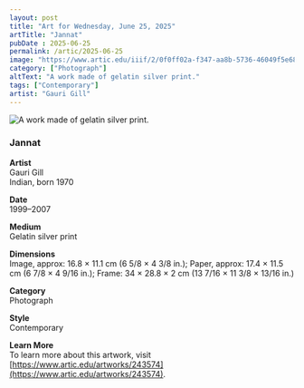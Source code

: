 ```yaml
---
layout: post
title: "Art for Wednesday, June 25, 2025"
artTitle: "Jannat"
pubDate : 2025-06-25
permalink: /artic/2025-06-25
image: "https://www.artic.edu/iiif/2/0f0ff02a-f347-aa8b-5736-46049f5e6829/full/1686,/0/default.jpg"
category: ["Photograph"]
altText: "A work made of gelatin silver print."
tags: ["Contemporary"]
artist: "Gauri Gill"
---
```

 
<img src='https://www.artic.edu/iiif/2/0f0ff02a-f347-aa8b-5736-46049f5e6829/full/1686,/0/default.jpg' alt='A work made of gelatin silver print.' style='border-radius=5px'> 
 
### Jannat
 
**Artist**<br>
Gauri Gill<br>
Indian, born 1970
 
**Date**<br>
1999–2007
 
**Medium**<br>
Gelatin silver print
 
**Dimensions**<br>
Image, approx: 16.8 × 11.1 cm (6 5/8 × 4 3/8 in.); Paper, approx: 17.4 × 11.5 cm (6 7/8 × 4 9/16 in.); Frame: 34 × 28.8 × 2 cm (13 7/16 × 11 3/8 × 13/16 in.)
 
**Category**<br>
Photograph
 
**Style**<br>
Contemporary
 
**Learn More**<br>
To learn more about this artwork, visit [https://www.artic.edu/artworks/243574](https://www.artic.edu/artworks/243574).